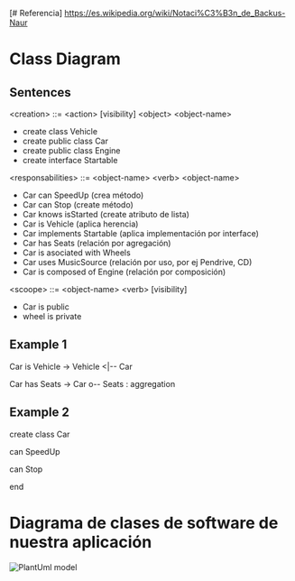[# Referencia] https://es.wikipedia.org/wiki/Notaci%C3%B3n_de_Backus-Naur

# Class Diagram
## Sentences

\<creation> ::= \<action> [visibility] \<object> \<object-name>
- create class Vehicle
- create public class Car
- create public class Engine
- create interface Startable
  
\<responsabilities> ::= \<object-name> \<verb> \<object-name>
- Car can SpeedUp (crea método)
- Car can Stop (create método)
- Car knows isStarted (create atributo de lista)
- Car is Vehicle (aplica herencia)
- Car implements Startable (aplica implementación por interface)
- Car has Seats (relación por agregación)
- Car is asociated with Wheels
- Car uses MusicSource (relación por uso, por ej Pendrive, CD)
- Car is composed of Engine (relación por composición)
  
\<scoope> ::= \<object-name> \<verb> [visibility]
- Car is public
- wheel is private


## Example 1
Car is Vehicle -> Vehicle <|-- Car

Car has Seats -> Car o-- Seats : aggregation

## Example 2

create class Car

can SpeedUp

can Stop

end

# Diagrama de clases de software de nuestra aplicación

![PlantUml model](https://planttext.com/api/plantuml/png/bLJBReCm4BplLrYS-X2elLOfIfegKYf5pI7v00USnfMnaRrKYjB-UsqWmN4XKGy8c9tTdMN7Z0rIZLKX0391ZI4BbJD13a08WPyMc-TC8jzofidXY2sffWL37veWQhwfa7NGWk5EvTtxL1MbCXovaXsuDbx6n1YLSNfa-AfUAYvorz2AYpzi-uBgkImhj4A1oQeWxnNQrvdI1KKhRRKl6QdffQ0IruKWpoHQji-HnJ_f5tMOkqTmQlVAgQk_qbGQKMkPAebQ2T6s9_UbLXapvkQsomgwpsY6IkyjtpBeng2s0EcbrfEUpNWNnsapTHjeaEWnIMH4fgx84ncDweSqXVhUKXxEANEvOvgZO_NGJZk3RdjrlDlvSCILH_kD0m6DncRrq3eWhEd3hPIJew3pLfWs6EcNujaDVElvRRtgNgPdG_0jUJtJkXcSemUOzbZPAzp_w3kEoT6OGN28_cOz6r811aoO96bOPOWQ2xR5-0_T7QPBrOVKNqZfdI2SjJi85q-bg-UVeEliiFD_4zf90CPCvlOF-Wi0)

